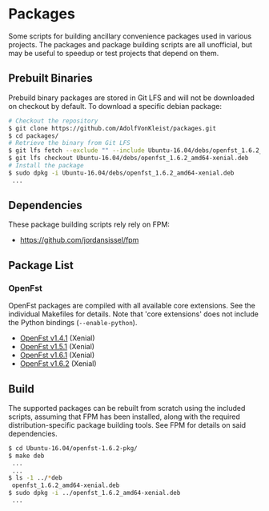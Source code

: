 # Packages
Some scripts for building ancillary convenience packages used in various projects.
The packages and package building scripts are all unofficial, but may be useful to
speedup or test projects that depend on them.

## Prebuilt Binaries
Prebuild binary packages are stored in Git LFS and will not be downloaded on checkout
by default. To download a specific debian package:
```bash
# Checkout the repository
$ git clone https://github.com/AdolfVonKleist/packages.git
$ cd packages/
# Retrieve the binary from Git LFS
$ git lfs fetch --exclude "" --include Ubuntu-16.04/debs/openfst_1.6.2_amd64-xenial.deb
$ git lfs checkout Ubuntu-16.04/debs/openfst_1.6.2_amd64-xenial.deb
# Install the package
$ sudo dpkg -i Ubuntu-16.04/debs/openfst_1.6.2_amd64-xenial.deb
 ...
```

## Dependencies
These package building scripts rely rely on FPM:
  * https://github.com/jordansissel/fpm

## Package List
### OpenFst
OpenFst packages are compiled with all available core extensions.  See the individual Makefiles for details.
Note that 'core extensions' does not include the Python bindings (```--enable-python```).
  * [OpenFst v1.4.1](http://www.openfst.org/twiki/pub/FST/FstDownload/openfst-1.4.1.tar.gz) (Xenial)
  * [OpenFst v1.5.1](http://www.openfst.org/twiki/pub/FST/FstDownload/openfst-1.5.1.tar.gz) (Xenial)
  * [OpenFst v1.6.1](http://www.openfst.org/twiki/pub/FST/FstDownload/openfst-1.6.1.tar.gz) (Xenial)
  * [OpenFst v1.6.2](http://www.openfst.org/twiki/pub/FST/FstDownload/openfst-1.6.2.tar.gz) (Xenial)

## Build
The supported packages can be rebuilt from scratch using the included scripts,
assuming that FPM has been installed, along with the required distribution-specific
package building tools.  See FPM for details on said dependencies.

```bash
$ cd Ubuntu-16.04/openfst-1.6.2-pkg/
$ make deb
 ...
 ...
$ ls -1 ../*deb
 openfst_1.6.2_amd64-xenial.deb
$ sudo dpkg -i ../openfst_1.6.2_amd64-xenial.deb
 ...
```

